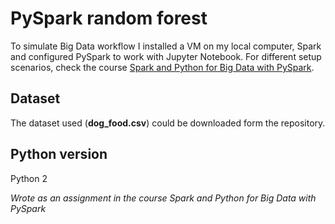 # PySpark random forest

To simulate Big Data workflow I installed a VM on my local computer, Spark and configured PySpark to work with Jupyter Notebook. For different setup scenarios, check the course [Spark and Python for Big Data with PySpark](https://www.udemy.com/course/spark-and-python-for-big-data-with-pyspark/).  

## Dataset

The dataset used (**dog_food.csv**) could be downloaded form the repository.

## Python version

Python 2

*Wrote as an assignment in the course Spark and Python for Big Data with PySpark*
